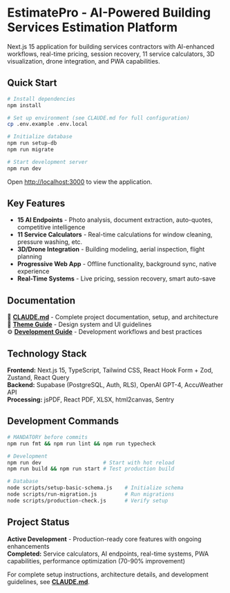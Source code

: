 # EstimatePro - AI-Powered Building Services Estimation Platform

Next.js 15 application for building services contractors with AI-enhanced workflows, real-time pricing, session recovery, 11 service calculators, 3D visualization, drone integration, and PWA capabilities.

## Quick Start

```bash
# Install dependencies
npm install

# Set up environment (see CLAUDE.md for full configuration)
cp .env.example .env.local

# Initialize database
npm run setup-db
npm run migrate

# Start development server
npm run dev
```

Open [http://localhost:3000](http://localhost:3000) to view the application.

## Key Features

- **15 AI Endpoints** - Photo analysis, document extraction, auto-quotes, competitive intelligence
- **11 Service Calculators** - Real-time calculations for window cleaning, pressure washing, etc.
- **3D/Drone Integration** - Building modeling, aerial inspection, flight planning
- **Progressive Web App** - Offline functionality, background sync, native experience
- **Real-Time Systems** - Live pricing, session recovery, smart auto-save

## Documentation

📖 **[CLAUDE.md](./CLAUDE.md)** - Complete project documentation, setup, and architecture  
🎨 **[Theme Guide](./docs/THEME_GUIDE.md)** - Design system and UI guidelines  
⚙️ **[Development Guide](./docs/DEVELOPMENT_GUIDE.md)** - Development workflows and best practices

## Technology Stack

**Frontend:** Next.js 15, TypeScript, Tailwind CSS, React Hook Form + Zod, Zustand, React Query  
**Backend:** Supabase (PostgreSQL, Auth, RLS), OpenAI GPT-4, AccuWeather API  
**Processing:** jsPDF, React PDF, XLSX, html2canvas, Sentry

## Development Commands

```bash
# MANDATORY before commits
npm run fmt && npm run lint && npm run typecheck

# Development
npm run dev                    # Start with hot reload
npm run build && npm run start # Test production build

# Database
node scripts/setup-basic-schema.js    # Initialize schema
node scripts/run-migration.js         # Run migrations
node scripts/production-check.js      # Verify setup
```

## Project Status

**Active Development** - Production-ready core features with ongoing enhancements  
**Completed:** Service calculators, AI endpoints, real-time systems, PWA capabilities, performance optimization (70-90% improvement)

For complete setup instructions, architecture details, and development guidelines, see **[CLAUDE.md](./CLAUDE.md)**.
